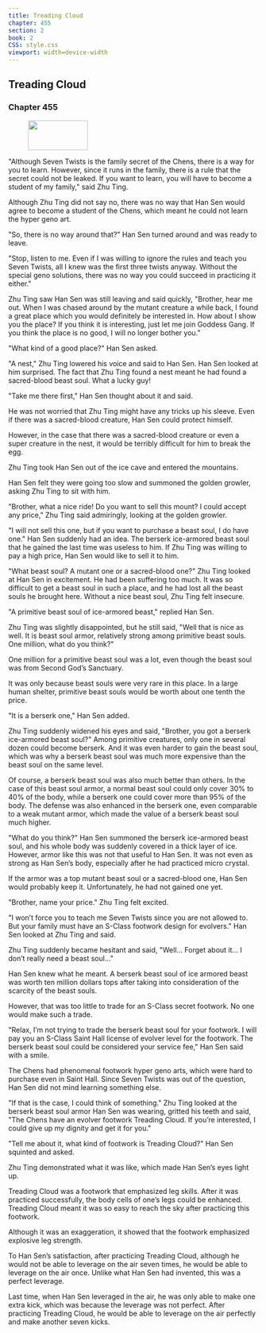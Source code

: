 ```yaml
---
title: Treading Cloud
chapter: 455
section: 2
book: 2
CSS: style.css
viewport: width=device-width
---
```


## Treading Cloud

### Chapter 455

<figure>
	<img src="../Images/gem.gif" alt="" id="gem" width="120" height="60" />
</figure>

"Although Seven Twists is the family secret of the Chens, there is a way for you to learn. However, since it runs in the family, there is a rule that the secret could not be leaked. If you want to learn, you will have to become a student of my family," said Zhu Ting.

Although Zhu Ting did not say no, there was no way that Han Sen would agree to become a student of the Chens, which meant he could not learn the hyper geno art.

"So, there is no way around that?" Han Sen turned around and was ready to leave.

"Stop, listen to me. Even if I was willing to ignore the rules and teach you Seven Twists, all I knew was the first three twists anyway. Without the special geno solutions, there was no way you could succeed in practicing it either."

Zhu Ting saw Han Sen was still leaving and said quickly, "Brother, hear me out. When I was chased around by the mutant creature a while back, I found a great place which you would definitely be interested in. How about I show you the place? If you think it is interesting, just let me join Goddess Gang. If you think the place is no good, I will no longer bother you."

"What kind of a good place?" Han Sen asked.

"A nest," Zhu Ting lowered his voice and said to Han Sen. Han Sen looked at him surprised. The fact that Zhu Ting found a nest meant he had found a sacred-blood beast soul. What a lucky guy!

"Take me there first," Han Sen thought about it and said.

He was not worried that Zhu Ting might have any tricks up his sleeve. Even if there was a sacred-blood creature, Han Sen could protect himself.

However, in the case that there was a sacred-blood creature or even a super creature in the nest, it would be terribly difficult for him to break the egg.

Zhu Ting took Han Sen out of the ice cave and entered the mountains.

Han Sen felt they were going too slow and summoned the golden growler, asking Zhu Ting to sit with him.

"Brother, what a nice ride! Do you want to sell this mount? I could accept any price," Zhu Ting said admiringly, looking at the golden growler.

"I will not sell this one, but if you want to purchase a beast soul, I do have one." Han Sen suddenly had an idea. The berserk ice-armored beast soul that he gained the last time was useless to him. If Zhu Ting was willing to pay a high price, Han Sen would like to sell it to him.

"What beast soul? A mutant one or a sacred-blood one?" Zhu Ting looked at Han Sen in excitement. He had been suffering too much. It was so difficult to get a beast soul in such a place, and he had lost all the beast souls he brought here. Without a nice beast soul, Zhu Ting felt insecure.

"A primitive beast soul of ice-armored beast," replied Han Sen.

Zhu Ting was slightly disappointed, but he still said, "Well that is nice as well. It is beast soul armor, relatively strong among primitive beast souls. One million, what do you think?"

One million for a primitive beast soul was a lot, even though the beast soul was from Second God’s Sanctuary.

It was only because beast souls were very rare in this place. In a large human shelter, primitive beast souls would be worth about one tenth the price.

"It is a berserk one," Han Sen added.

Zhu Ting suddenly widened his eyes and said, "Brother, you got a berserk ice-armored beast soul?" Among primitive creatures, only one in several dozen could become berserk. And it was even harder to gain the beast soul, which was why a berserk beast soul was much more expensive than the beast soul on the same level.

Of course, a berserk beast soul was also much better than others. In the case of this beast soul armor, a normal beast soul could only cover 30% to 40% of the body, while a berserk one could cover more than 95% of the body. The defense was also enhanced in the berserk one, even comparable to a weak mutant armor, which made the value of a berserk beast soul much higher.

"What do you think?" Han Sen summoned the berserk ice-armored beast soul, and his whole body was suddenly covered in a thick layer of ice. However, armor like this was not that useful to Han Sen. It was not even as strong as Han Sen’s body, especially after he had practiced micro crystal.

If the armor was a top mutant beast soul or a sacred-blood one, Han Sen would probably keep it. Unfortunately, he had not gained one yet.

"Brother, name your price." Zhu Ting felt excited.

"I won’t force you to teach me Seven Twists since you are not allowed to. But your family must have an S-Class footwork design for evolvers." Han Sen looked at Zhu Ting and said.

Zhu Ting suddenly became hesitant and said, "Well… Forget about it… I don’t really need a beast soul…"

Han Sen knew what he meant. A berserk beast soul of ice armored beast was worth ten million dollars tops after taking into consideration of the scarcity of the beast souls.

However, that was too little to trade for an S-Class secret footwork. No one would make such a trade.

"Relax, I’m not trying to trade the berserk beast soul for your footwork. I will pay you an S-Class Saint Hall license of evolver level for the footwork. The berserk beast soul could be considered your service fee," Han Sen said with a smile.

The Chens had phenomenal footwork hyper geno arts, which were hard to purchase even in Saint Hall. Since Seven Twists was out of the question, Han Sen did not mind learning something else.

"If that is the case, I could think of something." Zhu Ting looked at the berserk beast soul armor Han Sen was wearing, gritted his teeth and said, "The Chens have an evolver footwork Treading Cloud. If you’re interested, I could give up my dignity and get it for you."

"Tell me about it, what kind of footwork is Treading Cloud?" Han Sen squinted and asked.

Zhu Ting demonstrated what it was like, which made Han Sen’s eyes light up.

Treading Cloud was a footwork that emphasized leg skills. After it was practiced successfully, the body cells of one’s legs could be enhanced. Treading Cloud meant it was so easy to reach the sky after practicing this footwork.

Although it was an exaggeration, it showed that the footwork emphasized explosive leg strength.

To Han Sen’s satisfaction, after practicing Treading Cloud, although he would not be able to leverage on the air seven times, he would be able to leverage on the air once. Unlike what Han Sen had invented, this was a perfect leverage.

Last time, when Han Sen leveraged in the air, he was only able to make one extra kick, which was because the leverage was not perfect. After practicing Treading Cloud, he would be able to leverage on the air perfectly and make another seven kicks.